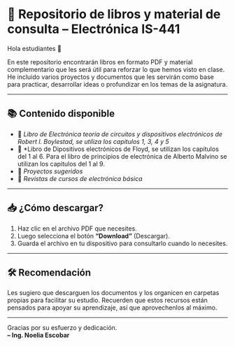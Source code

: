 # 📘 Repositorio de libros y material de consulta – Electrónica IS-441

Hola estudiantes 👋

En este repositorio encontrarán libros en formato PDF y material complementario que les será útil para reforzar lo que hemos visto en clase.  
He incluido varios proyectos y documentos que les servirán como base para practicar, desarrollar ideas o profundizar en los temas de la asignatura.

---

## 📚 Contenido disponible

- 📗 *Libro de Electrónica teoría de circuitos y dispositivos electrónicos de Robert l. Boylestad, se utiliza los capitulos 1, 3, 4 y 5*
- 📘 *Libro de Dipositivos electrónicos de Floyd, se utilizan los capitulos del 1 al 6. Para el libro de principios de electrónica de Alberto Malvino se utilizan los capitulos del 1 al 9.
- 📙 *Proyectos sugeridos*
- 📓 *Revistas de cursos de electrónica básica*

---

## 📥 ¿Cómo descargar?

1. Haz clic en el archivo PDF que necesites.
2. Luego selecciona el botón **“Download”** (Descargar).
3. Guarda el archivo en tu dispositivo para consultarlo cuando lo necesites.

---

## 🛠️ Recomendación

Les sugiero que descarguen los documentos y los organicen en carpetas propias para facilitar su estudio. 
Recuerden que estos recursos están pensados para apoyar su aprendizaje, así que aprovechenlos al máximo.

---

Gracias por su esfuerzo y dedicación.  
**– Ing. Noelia Escobar**
